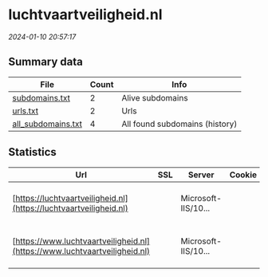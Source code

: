 # luchtvaartveiligheid.nl
*2024-01-10 20:57:17*
## Summary data
| File       | Count | Info |
|------------|-------|------|
|[subdomains.txt](/data/luchtvaartveiligheid.nl/subdomains.txt)|2|Alive subdomains|
|[urls.txt](/data/luchtvaartveiligheid.nl/urls.txt)|2|Urls|
|[all_subdomains.txt](/data/luchtvaartveiligheid.nl/all_subdomains.txt)|4|All found subdomains (history)|
## Statistics
| Url | SSL | Server | Cookie | HSTS | CSP | XFO | XXP | RP | Tech |Title |
|------------|-------|------|------|------|------|------|------|------|------|------|
|[https://luchtvaartveiligheid.nl](https://luchtvaartveiligheid.nl)| |Microsoft-IIS/10...| |:white_check_mark: |:warning: | 1:white_check_mark: | 2:white_check_mark: | 3:white_check_mark: |HSTS IIS:10.0 Windows Server|Document Moved|
|[https://www.luchtvaartveiligheid.nl](https://www.luchtvaartveiligheid.nl)| |Microsoft-IIS/10...| |:white_check_mark: |:warning: | 1:white_check_mark: | 2:white_check_mark: | 3:white_check_mark: |HSTS IIS:10.0 Windows Server|Document Moved|